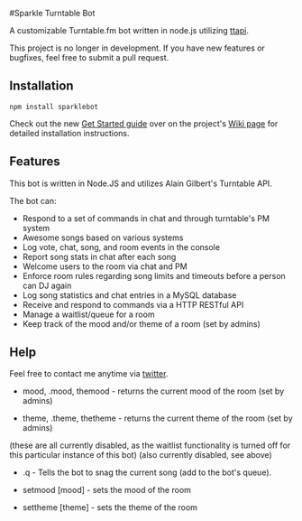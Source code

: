 #Sparkle Turntable Bot

A customizable Turntable.fm bot written in node.js utilizing [ttapi](https://github.com/alaingilbert/Turntable-API).

This project is no longer in development. If you have new features or bugfixes, feel free to submit a pull request.

## Installation

    npm install sparklebot

Check out the new [Get Started guide](https://github.com/sharedferret/Sparkle-Turntable-Bot/wiki/Get-Started) over on the project's [Wiki page](https://github.com/sharedferret/Sparkle-Turntable-Bot/wiki) for detailed installation instructions.

## Features

This bot is written in Node.JS and utilizes Alain Gilbert's Turntable API.

The bot can: 

* Respond to a set of commands in chat and through turntable's PM system
* Awesome songs based on various systems
* Log vote, chat, song, and room events in the console
* Report song stats in chat after each song
* Welcome users to the room via chat and PM
* Enforce room rules regarding song limits and timeouts before a person can DJ again
* Log song statistics and chat entries in a MySQL database
* Receive and respond to commands via a HTTP RESTful API
* Manage a waitlist/queue for a room
* Keep track of the mood and/or theme of a room (set by admins)

## Help

Feel free to contact me anytime via [twitter](http://twitter.com/besublime).
* mood, .mood, themood - returns the current mood of the room (set by admins)

* theme, .theme, thetheme - returns the current theme of the room (set by admins)

(these are all currently disabled, as the waitlist functionality is turned off for this particular instance of this bot)
(also currently disabled, see above)
* .q - Tells the bot to snag the current song (add to the bot's queue).


* setmood [mood] - sets the mood of the room

* settheme [theme] - sets the theme of the room